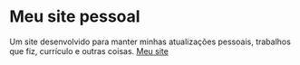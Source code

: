 # Meu site pessoal

Um site desenvolvido para manter minhas atualizações pessoais, trabalhos que fiz, currículo e outras coisas. [Meu site](https://defren-gabriel.github.io/site/)
